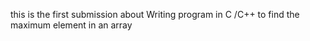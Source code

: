 this is the first submission about Writing program in C /C++ to find the maximum element in an array
